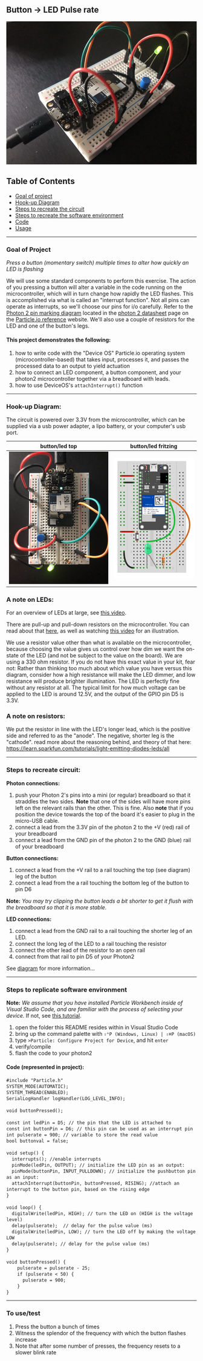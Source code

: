 ## Button -> LED Pulse rate

![button/led angle](buttonled_angle.JPG)

## Table of Contents
- [Goal of project](#goal)
- [Hook-up Diagram](#diagram)
- [Steps to recreate the circuit](#steps-circuit)
- [Steps to recreate the software environment](#steps-software)
- [Code](#code)
- [Usage](#usage)

---

<a name="goal"></a>
### Goal of Project 

*Press a button (momentary switch) multiple times to alter how quickly an LED is flashing*

We will use some standard components to perform this exercise.  The action of you pressing a button will alter a variable in the code running on the microcontroller, which will in turn change how rapidly the LED flashes.  This is accomplished via what is called an "interrupt function".  Not all pins can operate as interrupts, so we'll choose our pins for i/o carefully.  Refer to the [Photon 2 pin marking diagram](https://docs.particle.io/reference/datasheets/wi-fi/photon-2-datasheet/#pin-markings) located in the [photon 2 datasheet](https://docs.particle.io/reference/datasheets/wi-fi/photon-2-datasheet/) page on the [Particle.io reference](https://docs.particle.io/reference/) website.  We'll also use a couple of resistors for the LED and one of the button's legs.

#### This project demonstrates the following:

1. how to write code with the "Device OS" Particle.io operating system (microcontroller-based) that takes input, processes it, and passes the processed data to an output to yield actuation
1. how to connect an LED component, a button component, and your photon2 microcontroller together via a breadboard with leads.  
1. how to use DeviceOS's `attachInterrupt()` function

---

<a name="diagram"></a>
### Hook-up Diagram: 

The circuit is powered over 3.3V from the microcontroller, which can be supplied via a usb power adapter, a lipo battery, or your computer's usb port.

button/led top | button/led fritzing
---|---
![button/led top](buttonled_top.JPG) | ![button/led fritzing](buttonled_fritzing.png)

### A note on LEDs:

For an overview of LEDs at large, see [this video](https://www.youtube.com/watch?v=O8M2z2hIbag&ab_channel=TheEngineeringMindset).

There are pull-up and pull-down resistors on the microcontroller.  You can read about that [here](https://learn.sparkfun.com/tutorials/pull-up-resistors/all), as well as watching [this video](https://youtu.be/wxjerCHCEMg?t=124
) for an illustration.

We use a resistor value other than what is available on the microcontroller, because choosing the value gives us control over how dim we want the on-state of the LED (and not be subject to the value on the board).  We are using a 330 ohm resistor.  If you do not have this exact value in your kit, fear not:  Rather than thinking too much about which value you have versus this diagram, consider how a high resistance will make the LED dimmer, and low resistance will produce brighter illumination.  The LED is perfectly fine without any resistor at all.  The typical limit for how much voltage can be applied to the LED is around 12.5V, and the output of the GPIO pin D5 is 3.3V.  

### A note on resistors:

We put the resistor in line with the LED's longer lead, which is the positive side and referred to as the "anode".  The negative, shorter leg is the "cathode".
read more about the reasoning behind, and theory of that here:  
https://learn.sparkfun.com/tutorials/light-emitting-diodes-leds/all   

---

<a name="steps-circuit"></a>
### Steps to recreate circuit:

**Photon connections:**

1. push your Photon 2's pins into a mini (or regular) breadboard so that it straddles the two sides.  **Note** that one of the sides will have more pins left on the relevant rails than the other.  This is fine.  Also **note** that if you position the device towards the top of the board it's easier to plug in the micro-USB cable.  
1. connect a lead from the 3.3V pin of the photon 2 to the +V (red) rail of your breadboard
1. connect a lead from the GND pin of the photon 2 to the GND (blue) rail of your breadboard

**Button connections:** 

1. connect a lead from the +V rail to a rail touching the top (see diagram) leg of the button
1. connect a lead from the a rail touching the bottom leg of the button to pin D6

**Note:** *You may try clipping the button leads a bit shorter to get it flush with the breadboard so that it is more stable.*

**LED connections:**

1. connect a lead from the GND rail to a rail touching the shorter leg of an LED.
1. connect the long leg of the LED to a rail touching the resistor
1. connect the other lead of the resistor to an open rail
1. connect from that rail to pin D5 of your Photon2

See [diagram](#diagram) for more information...

---

<a name="steps-software"></a>
### Steps to replicate software environment

**Note:** *We assume that you have installed Particle Workbench inside of Visual Studio Code, and are familiar with the process of selecting your device.*  If not, see [this tutorial](https://github.com/Berkeley-MDes/tdf-fa24-equilet/blob/main/_tutorials/installation_compilation/p2_pw_tutorial/README.md).

1. open the folder this README resides within in Visual Studio Code
1. bring up the command palette with `⇧⌃P (Windows, Linux) | ⇧⌘P (macOS)` 
1. type `>Particle: Configure Project for Device`, and hit `enter`
1. verify/compile
1. flash the code to your photon2 

<a name="code"></a>
#### Code (represented in project):

```
#include "Particle.h"
SYSTEM_MODE(AUTOMATIC);
SYSTEM_THREAD(ENABLED);
SerialLogHandler logHandler(LOG_LEVEL_INFO);

void buttonPressed();

const int ledPin = D5; // the pin that the LED is attached to
const int buttonPin = D6; // this pin can be used as an interrupt pin
int pulserate = 900; // variable to store the read value
bool buttonval = false;

void setup() {
  interrupts(); //enable interrupts
  pinMode(ledPin, OUTPUT); // initialize the LED pin as an output:
  pinMode(buttonPin, INPUT_PULLDOWN); // initialize the pushbutton pin as an input:
  attachInterrupt(buttonPin, buttonPressed, RISING); //attach an interrupt to the button pin, based on the rising edge
}

void loop() {
  digitalWrite(ledPin, HIGH); // turn the LED on (HIGH is the voltage level)
  delay(pulserate);  // delay for the pulse value (ms)
  digitalWrite(ledPin, LOW); // turn the LED off by making the voltage LOW
  delay(pulserate); // delay for the pulse value (ms)
}

void buttonPressed() {
    pulserate = pulserate - 25;    
    if (pulserate < 50) {
      pulserate = 900;
    }
}
```

---

<a name="usage"></a>
### To use/test

1. Press the button a bunch of times
1. Witness the splendor of the frequency with which the button flashes increase
1. Note that after some number of presses, the frequency resets to a slower blink rate